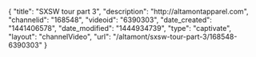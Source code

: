{
    "title": "SXSW tour part 3",
    "description": "http:\/\/altamontapparel.com",
    "channelid": "168548",
    "videoid": "6390303",
    "date_created": "1441406578",
    "date_modified": "1444934739",
    "type": "captivate",
    "layout": "channelVideo",
    "url": "\/altamont\/sxsw-tour-part-3\/168548-6390303"
}